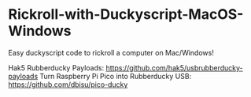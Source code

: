 # Rickroll-with-Duckyscript-MacOS-Windows
Easy duckyscript code to rickroll a computer on Mac/Windows!


Hak5 Rubberducky Payloads: https://github.com/hak5/usbrubberducky-payloads
Turn Raspberry Pi Pico into Rubberducky USB: https://github.com/dbisu/pico-ducky
